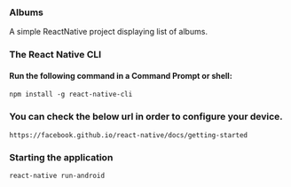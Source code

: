 ### Albums
A simple ReactNative project displaying list of albums.

### The React Native CLI
#### Run the following command in a Command Prompt or shell:
```npm install -g react-native-cli```

### You can check the below url in order to configure your device.

```https://facebook.github.io/react-native/docs/getting-started```

### Starting the application
```react-native run-android```
